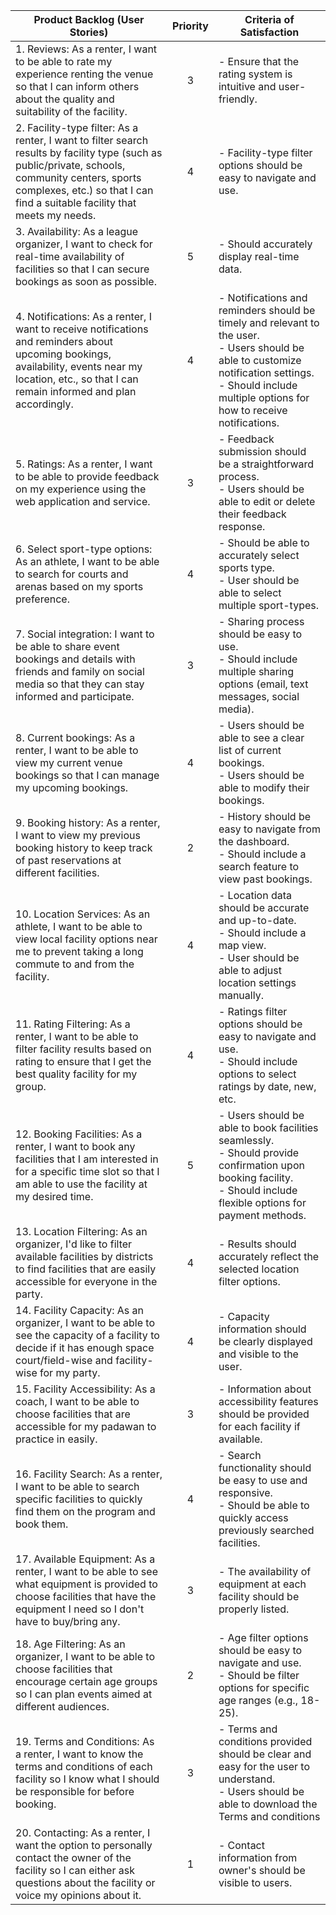| **Product Backlog (User Stories)**                                                                                                                                             | **Priority** | **Criteria of Satisfaction**                                                                                                                                                                                                                                                                                      |
|--------------------------------------------------------------------------------------------------------------------------------------------------------------------------------|:------------:|---------------------------------------------------------------------------------------------------------------------------------------------------------------------------------------------------------------------------------------------------------------------------------------------------------------------|
| 1. Reviews: As a renter, I want to be able to rate my experience renting the venue so that I can inform others about the quality and suitability of the facility.             |      3       | - Ensure that the rating system is intuitive and user-friendly.                                                                                                                                                                                                                                                  |
| 2. Facility-type filter: As a renter, I want to filter search results by facility type (such as public/private, schools, community centers, sports complexes, etc.) so that I can find a suitable facility that meets my needs. |      4       | - Facility-type filter options should be easy to navigate and use.                                                                                                                                                                                                                                              |
| 3. Availability: As a league organizer, I want to check for real-time availability of facilities so that I can secure bookings as soon as possible.                           |      5       | - Should accurately display real-time data.                                                                                                                                                                                                                                                                      |
| 4. Notifications: As a renter, I want to receive notifications and reminders about upcoming bookings, availability, events near my location, etc., so that I can remain informed and plan accordingly. |      4       | - Notifications and reminders should be timely and relevant to the user.<br>- Users should be able to customize notification settings.<br>- Should include multiple options for how to receive notifications.                                                                                                    |
| 5. Ratings: As a renter, I want to be able to provide feedback on my experience using the web application and service.                                                          |      3       | - Feedback submission should be a straightforward process.<br>- Users should be able to edit or delete their feedback response.                                                                                                                                                                                 |
| 6. Select sport-type options: As an athlete, I want to be able to search for courts and arenas based on my sports preference.                                                   |      4       | - Should be able to accurately select sports type.<br>- User should be able to select multiple sport-types.                                                                                                                                                                                                                                                               |
| 7. Social integration: I want to be able to share event bookings and details with friends and family on social media so that they can stay informed and participate.          |      3       | - Sharing process should be easy to use.<br>- Should include multiple sharing options (email, text messages, social media).                                                                                                                                                                                      |
| 8. Current bookings: As a renter, I want to be able to view my current venue bookings so that I can manage my upcoming bookings.                                              |      4       | - Users should be able to see a clear list of current bookings.<br>- Users should be able to modify their bookings.                                                                                                                                                                                             |
| 9. Booking history: As a renter, I want to view my previous booking history to keep track of past reservations at different facilities.                                        |      2       | - History should be easy to navigate from the dashboard.<br>- Should include a search feature to view past bookings.                                                                                                                                                                                            |
| 10. Location Services: As an athlete, I want to be able to view local facility options near me to prevent taking a long commute to and from the facility.                      |      4       | - Location data should be accurate and up-to-date.<br>- Should include a map view.<br>- User should be able to adjust location settings manually.                                                                                                                                                                |
| 11. Rating Filtering: As a renter, I want to be able to filter facility results based on rating to ensure that I get the best quality facility for my group.                   |      4       | - Ratings filter options should be easy to navigate and use.<br>- Should include options to select ratings by date, new, etc.                                                                                                                                                                                  |
| 12. Booking Facilities: As a renter, I want to book any facilities that I am interested in for a specific time slot so that I am able to use the facility at my desired time. |      5       | - Users should be able to book facilities seamlessly.<br>- Should provide confirmation upon booking facility.<br>- Should include flexible options for payment methods.                                                                                                                                           |
| 13. Location Filtering: As an organizer, I'd like to filter available facilities by districts to find facilities that are easily accessible for everyone in the party.         |      4       | - Results should accurately reflect the selected location filter options.                                                                                                                                                                                                                                         |
| 14. Facility Capacity: As an organizer, I want to be able to see the capacity of a facility to decide if it has enough space court/field-wise and facility-wise for my party.  |      4       | - Capacity information should be clearly displayed and visible to the user.                                                                                                                                                                                                                                      |
| 15. Facility Accessibility: As a coach, I want to be able to choose facilities that are accessible for my padawan to practice in easily.                                       |      3       | - Information about accessibility features should be provided for each facility if available.                                                                                                                                                                                                                     |
| 16. Facility Search: As a renter, I want to be able to search specific facilities to quickly find them on the program and book them.                                           |      4       | - Search functionality should be easy to use and responsive.<br>- Should be able to quickly access previously searched facilities.                                                                                                                                                                               |
| 17. Available Equipment: As a renter, I want to be able to see what equipment is provided to choose facilities that have the equipment I need so I don't have to buy/bring any. |      3       | - The availability of equipment at each facility should be properly listed.                                                                                                                                                                                                                                       |
| 18. Age Filtering: As an organizer, I want to be able to choose facilities that encourage certain age groups so I can plan events aimed at different audiences.                |      2       | - Age filter options should be easy to navigate and use.<br>- Should be filter options for specific age ranges (e.g., 18-25).                                                                                                                                                                                                                                                     |
| 19. Terms and Conditions: As a renter, I want to know the terms and conditions of each facility so I know what I should be responsible for before booking.                     |      3       | - Terms and conditions provided should be clear and easy for the user to understand.<br>- Users should be able to download the Terms and conditions                                                                                                                                                                                                                      |
| 20. Contacting: As a renter, I want the option to personally contact the owner of the facility so I can either ask questions about the facility or voice my opinions about it. |      1       | - Contact information from owner's should be visible to users.                                                                                                                                                                                                                                                                 |
